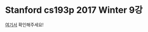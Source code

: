 # Stanford cs193p 2017 Winter 9강
[여기서](https://www.notion.so/taeknology/Stanford-cs193p-2017-Winter-9-07adf61c62b7487a841b3d03bc771758) 확인해주세요!
